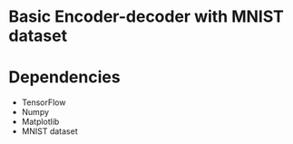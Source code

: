 # Basic Encoder-decoder with MNIST dataset







# Dependencies
<ul>
  <li>TensorFlow</li>
  <li>Numpy</li>
  <li>Matplotlib</li>
  <li>MNIST dataset</li>
</ul>
